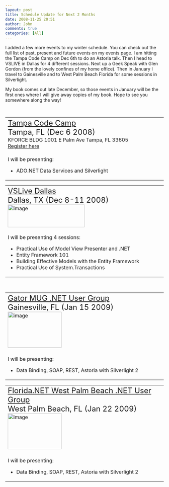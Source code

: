 ```yaml
---
layout: post
title: Schedule Update for Next 2 Months
date: 2008-11-25 20:51
author: John
comments: true
categories: [All]
---
```

<p>I added a few more events to my winter schedule. You can check out the full list of past, present and future events on my events page. I am hitting the Tampa Code Camp on Dec 6th to do an Astoria talk. Then I head to VSLIVE in Dallas for 4 different sessions. Next up a Geek Speak with Glen Gordon (from the lovely confines of my home office). Then in January I travel to Gainesville and to West Palm Beach Florida for some sessions in Silverlight. </p>  <p>My book comes out late December, so those events in January will be the first ones where I will give away copies of my book. Hope to see you somewhere along the way!</p>  <p>&#160;</p>  <table cellspacing="0" cellpadding="2" width="580" border="0"><tbody>     <tr>       <td valign="top" width="578"><dt><font size="5"><a href="http://www.tampacodecamp.com">Tampa Code Camp</a>              <br />Tampa, FL (Dec 6 2008)</font>&#160; <br />KFORCE BLDG 1001 E Palm Ave Tampa, FL 33605            <br /><a href="http://www.clicktoattend.com/?id=132006">Register here</a>&#160; </dt></td>     </tr>      <tr>       <td valign="top" width="578">         <p>I will be presenting: </p>          <ul>           <li>ADO.NET Data Services and Silverlight</li>         </ul>       </td>     </tr>   </tbody></table>  <p><strong></strong></p>  <table cellspacing="0" cellpadding="2" width="580" border="0"><tbody>     <tr>       <td valign="top" width="578"><dt><a href="http://vslive.com/2008/dallas"><font size="5">VSLive Dallas</font></a><font size="5">&#160; <br />Dallas, TX (Dec 8-11 2008)</font> <a href="http://www.vslive.com/2008/dallas"><img title="image" height="72" alt="image" src="http://images.johnpapa.net/wp-content/uploads/files/media/image/WindowsLiveWriter/ImGoingtotheBigDVSLiveDallasinDecember_10F7A/image_3.png" width="244" align="left" border="0" /></a></dt></td>     </tr>      <tr>       <td valign="top" width="578">         <p>I will be presenting 4 sessions: </p>          <ul>           <li>Practical Use of Model View Presenter and .NET </li>            <li>Entity Framework 101 </li>            <li>Building Effective Models with the Entity Framework </li>            <li>Practical Use of System.Transactions </li>         </ul>       </td>     </tr>   </tbody></table>  <br />  <table cellspacing="0" cellpadding="2" width="580" border="0"><tbody>     <tr>       <td valign="top" width="578"><dt><font size="5"><a href="http://gatormug.org/">Gator MUG .NET User Group</a></font><font size="5">&#160; <br />Gainesville, FL (Jan 15 2009)</font>             <br /><a href="http://images.johnpapa.net/wp-content/uploads/files/media/image/WindowsLiveWriter/Events_13B45/image4.png"><img title="image" style="border-top-width: 0px; border-left-width: 0px; border-bottom-width: 0px; border-right-width: 0px" height="114" alt="image" src="http://images.johnpapa.net/wp-content/uploads/files/media/image/WindowsLiveWriter/Events_13B45/image4_thumb.png" width="171" border="0" /></a>&#160; </dt></td>     </tr>      <tr>       <td valign="top" width="578">         <p>I will be presenting: </p>          <ul>           <li>Data Binding, SOAP, REST, Astoria with Silverlight 2 </li>         </ul>       </td>     </tr>   </tbody></table>  <p><strong></strong></p>  <table cellspacing="0" cellpadding="2" width="580" border="0"><tbody>     <tr>       <td valign="top" width="578"><dt><font size="5"><a href="http://www.florida.net">Florida.NET West Palm Beach .NET User Group</a></font><font size="5">&#160; <br />West Palm Beach, FL (Jan 22 2009)</font>             <br /><a href="http://images.johnpapa.net/wp-content/uploads/files/media/image/WindowsLiveWriter/Events_13B45/image4.png"><img title="image" style="border-top-width: 0px; border-left-width: 0px; border-bottom-width: 0px; border-right-width: 0px" height="114" alt="image" src="http://images.johnpapa.net/wp-content/uploads/files/media/image/WindowsLiveWriter/Events_13B45/image4_thumb.png" width="171" border="0" /></a>&#160; </dt></td>     </tr>      <tr>       <td valign="top" width="578">         <p>I will be presenting: </p>          <ul>           <li>Data Binding, SOAP, REST, Astoria with Silverlight 2 </li>         </ul>       </td>     </tr>   </tbody></table>

